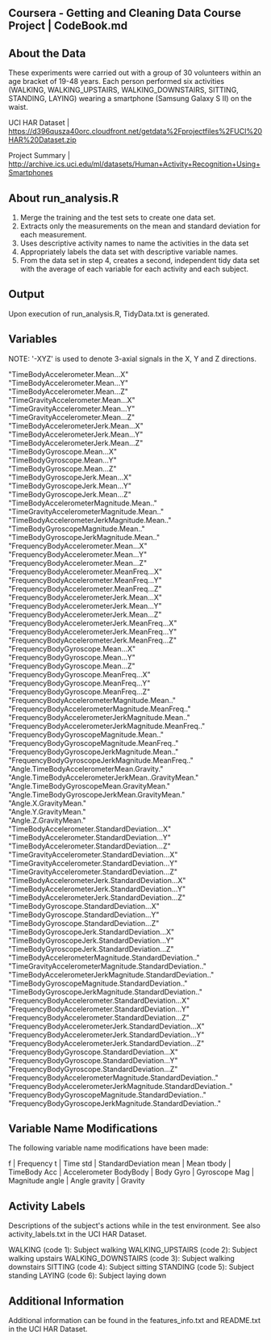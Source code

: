 ## Coursera - Getting and Cleaning Data Course Project | CodeBook.md

## About the Data
These experiments were carried out with a group of 30 volunteers within an age bracket of 19-48 years. Each person performed six activities (WALKING, WALKING_UPSTAIRS, WALKING_DOWNSTAIRS, SITTING, STANDING, LAYING) wearing a smartphone (Samsung Galaxy S II) on the waist.

UCI HAR Dataset | https://d396qusza40orc.cloudfront.net/getdata%2Fprojectfiles%2FUCI%20HAR%20Dataset.zip

Project Summary | http://archive.ics.uci.edu/ml/datasets/Human+Activity+Recognition+Using+Smartphones

## About run_analysis.R

1. Merge the training and the test sets to create one data set.
2. Extracts only the measurements on the mean and standard deviation for each measurement.
3. Uses descriptive activity names to name the activities in the data set
4. Appropriately labels the data set with descriptive variable names.
5. From the data set in step 4, creates a second, independent tidy data set with the average of each variable for each activity and each subject.

## Output 

Upon execution of run_analysis.R, TidyData.txt is generated. 

## Variables

NOTE: '-XYZ' is used to denote 3-axial signals in the X, Y and Z directions.

"TimeBodyAccelerometer.Mean...X"                             
"TimeBodyAccelerometer.Mean...Y"                             
"TimeBodyAccelerometer.Mean...Z"                             
"TimeGravityAccelerometer.Mean...X"                          
"TimeGravityAccelerometer.Mean...Y"                          
"TimeGravityAccelerometer.Mean...Z"                          
"TimeBodyAccelerometerJerk.Mean...X"                         
"TimeBodyAccelerometerJerk.Mean...Y"                         
"TimeBodyAccelerometerJerk.Mean...Z"                         
"TimeBodyGyroscope.Mean...X"                                 
"TimeBodyGyroscope.Mean...Y"                                 
"TimeBodyGyroscope.Mean...Z"                                 
"TimeBodyGyroscopeJerk.Mean...X"                             
"TimeBodyGyroscopeJerk.Mean...Y"                             
"TimeBodyGyroscopeJerk.Mean...Z"                             
"TimeBodyAccelerometerMagnitude.Mean.."                      
"TimeGravityAccelerometerMagnitude.Mean.."                   
"TimeBodyAccelerometerJerkMagnitude.Mean.."                  
"TimeBodyGyroscopeMagnitude.Mean.."                          
"TimeBodyGyroscopeJerkMagnitude.Mean.."                      
"FrequencyBodyAccelerometer.Mean...X"                       
"FrequencyBodyAccelerometer.Mean...Y"                        
"FrequencyBodyAccelerometer.Mean...Z"                        
"FrequencyBodyAccelerometer.MeanFreq...X"                    
"FrequencyBodyAccelerometer.MeanFreq...Y"                    
"FrequencyBodyAccelerometer.MeanFreq...Z"                    
"FrequencyBodyAccelerometerJerk.Mean...X"                    
"FrequencyBodyAccelerometerJerk.Mean...Y"                    
"FrequencyBodyAccelerometerJerk.Mean...Z"                    
"FrequencyBodyAccelerometerJerk.MeanFreq...X"                
"FrequencyBodyAccelerometerJerk.MeanFreq...Y"                
"FrequencyBodyAccelerometerJerk.MeanFreq...Z"                
"FrequencyBodyGyroscope.Mean...X"                            
"FrequencyBodyGyroscope.Mean...Y"                            
"FrequencyBodyGyroscope.Mean...Z"                            
"FrequencyBodyGyroscope.MeanFreq...X"                        
"FrequencyBodyGyroscope.MeanFreq...Y"                        
"FrequencyBodyGyroscope.MeanFreq...Z"                        
"FrequencyBodyAccelerometerMagnitude.Mean.."                 
"FrequencyBodyAccelerometerMagnitude.MeanFreq.."             
"FrequencyBodyAccelerometerJerkMagnitude.Mean.."             
"FrequencyBodyAccelerometerJerkMagnitude.MeanFreq.."         
"FrequencyBodyGyroscopeMagnitude.Mean.."                     
"FrequencyBodyGyroscopeMagnitude.MeanFreq.."                 
"FrequencyBodyGyroscopeJerkMagnitude.Mean.."                 
"FrequencyBodyGyroscopeJerkMagnitude.MeanFreq.."             
"Angle.TimeBodyAccelerometerMean.Gravity."                   
"Angle.TimeBodyAccelerometerJerkMean..GravityMean."          
"Angle.TimeBodyGyroscopeMean.GravityMean."                   
"Angle.TimeBodyGyroscopeJerkMean.GravityMean."               
"Angle.X.GravityMean."                                       
"Angle.Y.GravityMean."                                       
"Angle.Z.GravityMean."                                       
"TimeBodyAccelerometer.StandardDeviation...X"                
"TimeBodyAccelerometer.StandardDeviation...Y"                
"TimeBodyAccelerometer.StandardDeviation...Z"                
"TimeGravityAccelerometer.StandardDeviation...X"             
"TimeGravityAccelerometer.StandardDeviation...Y"             
"TimeGravityAccelerometer.StandardDeviation...Z"             
"TimeBodyAccelerometerJerk.StandardDeviation...X"            
"TimeBodyAccelerometerJerk.StandardDeviation...Y"            
"TimeBodyAccelerometerJerk.StandardDeviation...Z"            
"TimeBodyGyroscope.StandardDeviation...X"                    
"TimeBodyGyroscope.StandardDeviation...Y"                    
"TimeBodyGyroscope.StandardDeviation...Z"                    
"TimeBodyGyroscopeJerk.StandardDeviation...X"                
"TimeBodyGyroscopeJerk.StandardDeviation...Y"                
"TimeBodyGyroscopeJerk.StandardDeviation...Z"                
"TimeBodyAccelerometerMagnitude.StandardDeviation.."         
"TimeGravityAccelerometerMagnitude.StandardDeviation.."      
"TimeBodyAccelerometerJerkMagnitude.StandardDeviation.."     
"TimeBodyGyroscopeMagnitude.StandardDeviation.."             
"TimeBodyGyroscopeJerkMagnitude.StandardDeviation.."         
"FrequencyBodyAccelerometer.StandardDeviation...X"           
"FrequencyBodyAccelerometer.StandardDeviation...Y"           
"FrequencyBodyAccelerometer.StandardDeviation...Z"           
"FrequencyBodyAccelerometerJerk.StandardDeviation...X"       
"FrequencyBodyAccelerometerJerk.StandardDeviation...Y"       
"FrequencyBodyAccelerometerJerk.StandardDeviation...Z"       
"FrequencyBodyGyroscope.StandardDeviation...X"               
"FrequencyBodyGyroscope.StandardDeviation...Y"               
"FrequencyBodyGyroscope.StandardDeviation...Z"               
"FrequencyBodyAccelerometerMagnitude.StandardDeviation.."    
"FrequencyBodyAccelerometerJerkMagnitude.StandardDeviation.."
"FrequencyBodyGyroscopeMagnitude.StandardDeviation.."        
"FrequencyBodyGyroscopeJerkMagnitude.StandardDeviation.." 

## Variable Name Modifications

The following variable name modifications have been made:

f        |  Frequency
t        |  Time
std      |  StandardDeviation
mean     |  Mean
tbody    |  TimeBody
Acc   	 |  Accelerometer
BodyBody |  Body
Gyro     |  Gyroscope
Mag      |  Magnitude
angle    |  Angle
gravity  |  Gravity

## Activity Labels

Descriptions of the subject's actions while in the test environment. See also activity_labels.txt in the UCI HAR Dataset.

WALKING (code 1): Subject walking 
WALKING_UPSTAIRS (code 2): Subject walking upstairs
WALKING_DOWNSTAIRS (code 3): Subject walking downstairs
SITTING (code 4): Subject sitting
STANDING (code 5): Subject standing 
LAYING (code 6): Subject laying down

## Additional Information

Additional information can be found in the features_info.txt and README.txt in the UCI HAR Dataset.